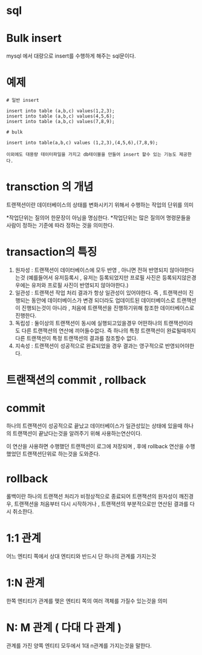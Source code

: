 # sql
# Bulk insert

mysql 에서 대량으로 insert를 수행하게 해주는 sql문이다.
# 예제
```mysql
# 일반 insert

insert into table (a,b,c) values(1,2,3);
insert into table (a,b,c) values(4,5,6);
insert into table (a,b,c) values(7,8,9);

# bulk

insert into table(a,b,c) values (1,2,3),(4,5,6),(7,8,9);

이외에도 대용량 데이터파일을 가지고 db테이블을 만들어 insert 할수 있는 기능도 제공한다. 

```
# transction 의 개념

트랜잭션이란 데이터베이스의 상태를 변화시키기 위해서 수행하는 작업의 단위를 의미

*작업단위는 질의어 한문장이 아님을 명심한다.
*작업단위는 많은 질의어 명령문들을 사람이 정하는 기준에 따라 정하는 것을 의미한다.

# transaction의 특징
1) 원자성 : 트랜잭션이 데이터베이스에 모두 반영 , 아니면 전혀 반영되지 않아야한다는것 (예를들어서 유저등록시 , 유저는 등록되었지만 프로필 사진은 등록되지않은경우에는 유저와 프로필 사진이 반영되지 않아야한다.)
2) 일관성 : 트랜잭션 작업 처리 결과가 항상 일관성이 있어야한다. 즉 , 트랜잭션이 진행되는 동안에 데이터베이스가 변경 되더라도 업데이트된 데이터베이스로 트랜잭션이 진행되는것이 아니라 , 처음에 트랜잭션을 진행하기위해 참조한 데이터베이스로 진행한다.
3) 독립성 : 둘이상의 트랜잭션이 동시에 실행되고있을경우 어떤하나의 트랜잭션이라도 다른 트랜잭션의 연산에 끼어들수없다. 즉 하나의 특정 트랜잭션이 완료될때까지 다른 트랜잭션이 특정 트랜잭션의 결과를 참조할수 없다.
4) 지속성 : 트랜잭션이 성공적으로 완료되었을 경우 결과는 영구적으로 반영되어야한다.

# 트랜잭션의 commit , rollback 

# commit
하나의 트랜잭션이 성공적으로 끝났고 데이터베이스가 일관성있는 상태에 있을때 하나의 트랜잭션이 끝났다는것을 알려주기 위해 사용하는연산이다.

이 연산을 사용하면 수행했던 트랜잭션이 로그에 저장되며 , 후에 rollback 연산을 수행했었던 트랜잭션단위로 하는것을 도와준다.

# rollback
롤백이란 하나의 트랜잭션 처리가 비정상적으로 종료되어 트랜잭션의 원자성이 깨진경우, 트랜잭션을 처음부터 다시 시작하거나 , 트랜잭션의 부분적으로만 연산된 결과를 다시 취소한다.

# 1:1 관계
어느 엔티티 쪽에서 상대 엔티티와 반드시 단 하나의 관계를 가지는것

# 1:N 관계 
한쪽 엔티티가 관계를 맺은 엔티티 쪽의 여러 객체를 가질수 있는것을 의미
# N: M 관계 ( 다대 다 관계 )
관계를 가진 양쪽 엔티티 모두에서 1대 n관계를 가지는것을 말한다.
